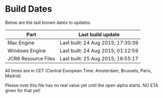 # Build Dates

Below are the last known dates to updates

Part | Last build update
-----|-----
Mac Engine | Last built: 24 Aug 2015; 17:30:39
Windows Engine | Last built: 24 Aug 2015; 01:12:59
JCR6 Resource Files | Last built: 25 Aug 2015; 16:55:17
All times are in CET (Central European Time: Amsterdam, Brussels, Paris, Madrid)


Please note this file has no real value yet until the open alpha starts. NO ETA given for that yet!
